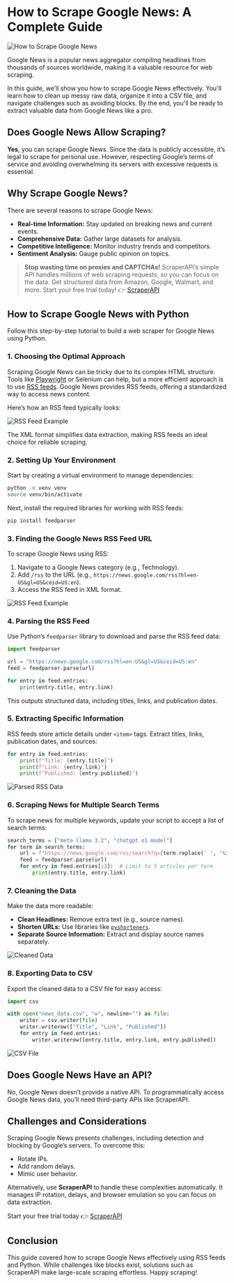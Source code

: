 
# How to Scrape Google News: A Complete Guide

![How to Scrape Google News](https://scrapingant.com/blog/assets/images/scrape-google-news-3cc11ecde9341025b73a130e1dae7b6b.png)

Google News is a popular news aggregator compiling headlines from thousands of sources worldwide, making it a valuable resource for web scraping.

In this guide, we’ll show you how to scrape Google News effectively. You'll learn how to clean up messy raw data, organize it into a CSV file, and navigate challenges such as avoiding blocks. By the end, you'll be ready to extract valuable data from Google News like a pro.

## Does Google News Allow Scraping?

**Yes**, you can scrape Google News. Since the data is publicly accessible, it’s legal to scrape for personal use. However, respecting Google’s terms of service and avoiding overwhelming its servers with excessive requests is essential.

## Why Scrape Google News?

There are several reasons to scrape Google News:

- **Real-time Information:** Stay updated on breaking news and current events.  
- **Comprehensive Data:** Gather large datasets for analysis.  
- **Competitive Intelligence:** Monitor industry trends and competitors.  
- **Sentiment Analysis:** Gauge public opinion on topics.  

> **Stop wasting time on proxies and CAPTCHAs!** ScraperAPI’s simple API handles millions of web scraping requests, so you can focus on the data. Get structured data from Amazon, Google, Walmart, and more. Start your free trial today! 👉 [ScraperAPI](https://www.scraperapi.com/?fp_ref=coupons)

## How to Scrape Google News with Python

Follow this step-by-step tutorial to build a web scraper for Google News using Python.

### 1. Choosing the Optimal Approach

Scraping Google News can be tricky due to its complex HTML structure. Tools like [Playwright](https://scrapingant.com/blog/playwright-vs-selenium) or Selenium can help, but a more efficient approach is to use [RSS feeds](https://en.wikipedia.org/wiki/RSS). Google News provides RSS feeds, offering a standardized way to access news content.

Here’s how an RSS feed typically looks:

![RSS Feed Example](https://scrapingant.com/blog/assets/images/scrape-google-news-screenshot-rss-xml-489741b816baaa8b4b76eed7a8c36220.png)

The XML format simplifies data extraction, making RSS feeds an ideal choice for reliable scraping.

### 2. Setting Up Your Environment

Start by creating a virtual environment to manage dependencies:

```bash
python -m venv venv
source venv/bin/activate
```

Next, install the required libraries for working with RSS feeds:

```bash
pip install feedparser
```

### 3. Finding the Google News RSS Feed URL

To scrape Google News using RSS:

1. Navigate to a Google News category (e.g., Technology).
2. Add `/rss` to the URL (e.g., `https://news.google.com/rss?hl=en-US&gl=US&ceid=US:en`).
3. Access the RSS feed in XML format.

![RSS Feed Example](https://scrapingant.com/blog/assets/images/scrape-google-news-screenshot-rss-feed-04f37ab0209bd07ba2961ebcfb30521b.png)

### 4. Parsing the RSS Feed

Use Python’s `feedparser` library to download and parse the RSS feed data:

```python
import feedparser

url = "https://news.google.com/rss?hl=en-US&gl=US&ceid=US:en"
feed = feedparser.parse(url)

for entry in feed.entries:
    print(entry.title, entry.link)
```

This outputs structured data, including titles, links, and publication dates.

### 5. Extracting Specific Information

RSS feeds store article details under `<item>` tags. Extract titles, links, publication dates, and sources:

```python
for entry in feed.entries:
    print(f"Title: {entry.title}")
    print(f"Link: {entry.link}")
    print(f"Published: {entry.published}")
```

![Parsed RSS Data](https://scrapingant.com/blog/assets/images/scrape-google-news-screenshot-parsed-rss-feed-91cd31e2ea74d6ce16c573b491516204.png)

### 6. Scraping News for Multiple Search Terms

To scrape news for multiple keywords, update your script to accept a list of search terms:

```python
search_terms = ["meta llama 3.2", "chatgpt o1 model"]
for term in search_terms:
    url = f"https://news.google.com/rss/search?q={term.replace(' ', '%20')}"
    feed = feedparser.parse(url)
    for entry in feed.entries[:3]:  # Limit to 3 articles per term
        print(entry.title, entry.link)
```

### 7. Cleaning the Data

Make the data more readable:

- **Clean Headlines:** Remove extra text (e.g., source names).  
- **Shorten URLs:** Use libraries like [`pyshorteners`](https://pypi.org/project/pyshorteners/).  
- **Separate Source Information:** Extract and display source names separately.

![Cleaned Data](https://scrapingant.com/blog/assets/images/scrape-google-news-screenshot-clean-data-0cd4228bfd7bda23d7e51d9f2638767a.png)

### 8. Exporting Data to CSV

Export the cleaned data to a CSV file for easy access:

```python
import csv

with open("news_data.csv", "w", newline="") as file:
    writer = csv.writer(file)
    writer.writerow(["Title", "Link", "Published"])
    for entry in feed.entries:
        writer.writerow([entry.title, entry.link, entry.published])
```

![CSV File](https://scrapingant.com/blog/assets/images/scrape-google-news-screenshot-csv-file-53d12efc3b72268217446593f2018398.png)

## Does Google News Have an API?

No, Google News doesn’t provide a native API. To programmatically access Google News data, you’ll need third-party APIs like ScraperAPI.

## Challenges and Considerations

Scraping Google News presents challenges, including detection and blocking by Google’s servers. To overcome this:

- Rotate IPs.  
- Add random delays.  
- Mimic user behavior.

Alternatively, use **ScraperAPI** to handle these complexities automatically. It manages IP rotation, delays, and browser emulation so you can focus on data extraction.

Start your free trial today 👉 [ScraperAPI](https://www.scraperapi.com/?fp_ref=coupons)

## Conclusion

This guide covered how to scrape Google News effectively using RSS feeds and Python. While challenges like blocks exist, solutions such as ScraperAPI make large-scale scraping effortless. Happy scraping!
